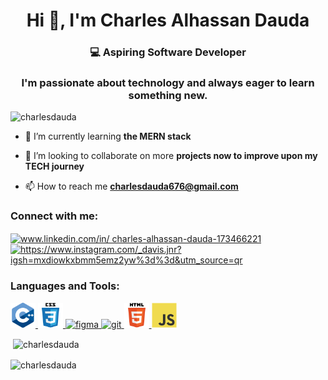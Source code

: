 <h1 align="center">Hi 👋, I'm Charles Alhassan Dauda</h1>
<h3 align="center">💻 Aspiring Software Developer</h3>
<h3 align="center">I'm passionate about technology and always eager to learn something new.</h3>

<p align="left"> <img src="https://komarev.com/ghpvc/?username=charlesdauda&label=Profile%20views&color=0e75b6&style=flat" alt="charlesdauda" /> </p>

- 🌱 I’m currently learning **the MERN stack**

- 💞️ I’m looking to collaborate on more **projects now to improve upon my TECH journey**

- 📫 How to reach me **charlesdauda676@gmail.com**

<h3 align="left">Connect with me:</h3>
<p align="left">
<a href="https://linkedin.com/in/www.linkedin.com/in/ charles-alhassan-dauda-173466221" target="blank"><img align="center" src="https://raw.githubusercontent.com/rahuldkjain/github-profile-readme-generator/master/src/images/icons/Social/linked-in-alt.svg" alt="www.linkedin.com/in/ charles-alhassan-dauda-173466221" height="30" width="40" /></a>
<a href="https://instagram.com/https://www.instagram.com/_davis.jnr?igsh=mxdiowkxbmm5emz2yw%3d%3d&utm_source=qr" target="blank"><img align="center" src="https://raw.githubusercontent.com/rahuldkjain/github-profile-readme-generator/master/src/images/icons/Social/instagram.svg" alt="https://www.instagram.com/_davis.jnr?igsh=mxdiowkxbmm5emz2yw%3d%3d&utm_source=qr" height="30" width="40" /></a>
</p>

<h3 align="left">Languages and Tools:</h3>
<p align="left"> <a href="https://www.w3schools.com/cpp/" target="_blank" rel="noreferrer"> <img src="https://raw.githubusercontent.com/devicons/devicon/master/icons/cplusplus/cplusplus-original.svg" alt="cplusplus" width="40" height="40"/> </a> <a href="https://www.w3schools.com/css/" target="_blank" rel="noreferrer"> <img src="https://raw.githubusercontent.com/devicons/devicon/master/icons/css3/css3-original-wordmark.svg" alt="css3" width="40" height="40"/> </a> <a href="https://www.figma.com/" target="_blank" rel="noreferrer"> <img src="https://www.vectorlogo.zone/logos/figma/figma-icon.svg" alt="figma" width="40" height="40"/> </a> <a href="https://git-scm.com/" target="_blank" rel="noreferrer"> <img src="https://www.vectorlogo.zone/logos/git-scm/git-scm-icon.svg" alt="git" width="40" height="40"/> </a> <a href="https://www.w3.org/html/" target="_blank" rel="noreferrer"> <img src="https://raw.githubusercontent.com/devicons/devicon/master/icons/html5/html5-original-wordmark.svg" alt="html5" width="40" height="40"/> </a> <a href="https://developer.mozilla.org/en-US/docs/Web/JavaScript" target="_blank" rel="noreferrer"> <img src="https://raw.githubusercontent.com/devicons/devicon/master/icons/javascript/javascript-original.svg" alt="javascript" width="40" height="40"/> </a> </p>

<p>&nbsp;<img align="center" src="https://github-readme-stats.vercel.app/api?username=charlesdauda&show_icons=true&locale=en" alt="charlesdauda" /></p>

<p><img align="center" src="https://github-readme-streak-stats.herokuapp.com/?user=charlesdauda&" alt="charlesdauda" /></p>





